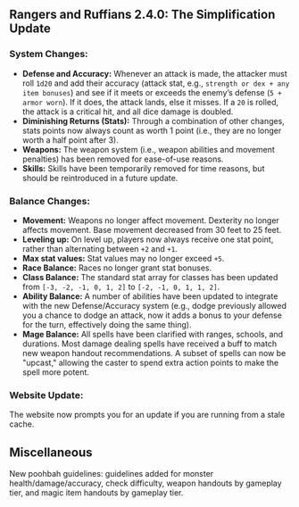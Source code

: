 ## Rangers and Ruffians 2.4.0: The Simplification Update


### System Changes:

* __Defense and Accuracy:__ Whenever an attack is made, the attacker must roll `1d20` and add their accuracy (attack stat, e.g., `strength or dex + any item bonuses`) and see if it meets or exceeds the enemy’s defense (`5 + armor worn`). If it does, the attack lands, else it misses. If a `20` is rolled, the attack is a critical hit, and all dice damage is doubled.
* __Diminishing Returns (Stats):__ Through a combination of other changes, stats points now always count as worth 1 point (i.e., they are no longer worth a half point after 3).
* __Weapons:__ The weapon system (i.e., weapon abilities and movement penalties) has been removed for ease-of-use reasons.
* __Skills:__ Skills have been temporarily removed for time reasons, but should be reintroduced in a future update.

### Balance Changes:

* __Movement:__ Weapons no longer affect movement. Dexterity no longer affects movement. Base movement decreased from 30 feet to 25 feet.
* __Leveling up:__ On level up, players now always receive one stat point, rather than alternating between `+2` and `+1`.
* __Max stat values:__ Stat values may no longer exceed `+5`.
* __Race Balance:__ Races no longer grant stat bonuses.
* __Class Balance:__ The standard stat array for classes has been updated from `[-3, -2, -1, 0, 1, 2]` to `[-2, -1, 0, 1, 1, 2]`.
* __Ability Balance:__ A number of abilities have been updated to integrate with the new Defense/Accuracy system (e.g., dodge previously allowed you a chance to dodge an attack, now it adds a bonus to your defense for the turn, effectively doing the same thing).
* __Mage Balance:__ All spells have been clarified with ranges, schools, and durations. Most damage dealing spells have received a buff to match new weapon handout recommendations. A subset of spells can now be "upcast," allowing the caster to spend extra action points to make the spell more potent.

### Website Update:
The website now prompts you for an update if you are running from a stale cache.

## Miscellaneous
New poohbah guidelines: guidelines added for monster health/damage/accuracy, check difficulty, weapon handouts by gameplay tier, and magic item handouts by gameplay tier.

